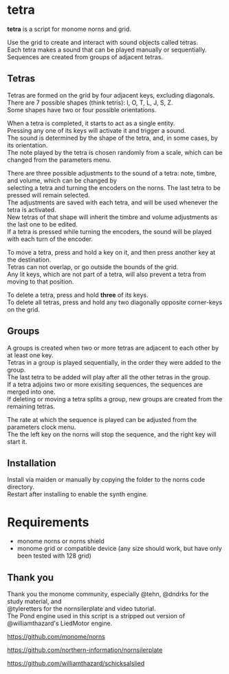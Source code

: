# tetra
**tetra** is a script for monome norns and grid.

Use the grid to create and interact with sound objects called tetras.  
Each tetra makes a sound that can be played manually or sequentially.  
Sequences are created from groups of adjacent tetras.

## Tetras

Tetras are formed on the grid by four adjacent keys, excluding diagonals.  
There are 7 possible shapes (think tetris): I, O, T, L, J, S, Z.  
Some shapes have two or four possible orientations.  

When a tetra is completed, it starts to act as a single entity.  
Pressing any one of its keys will activate it and trigger a sound.  
The sound is determined by the shape of the tetra, and, in some cases, by its orientation.  
The note played by the tetra is chosen randomly from a scale, which can be changed from the parameters menu.  

There are three possible adjustments to the sound of a tetra: note, timbre, and volume, which can be changed by  
selecting a tetra and turning the encoders on the norns. The last tetra to be pressed will remain selected.  
The adjustments are saved with each tetra, and will be used whenever the tetra is activated.  
New tetras of that shape will inherit the timbre and volume adjustments as the last one to be edited.  
If a tetra is pressed while turning the encoders, the sound will be played with each turn of the encoder.  

To move a tetra, press and hold a key on it, and then press another key at the destination.  
Tetras can not overlap, or go outside the bounds of the grid.   
Any lit keys, which are not part of a tetra, will also prevent a tetra from moving to that position.  

To delete a tetra, press and hold **three** of its keys.  
To delete all tetras, press and hold any two diagonally opposite corner-keys on the grid.

## Groups

A groups is created when two or more tetras are adjacent to each other by at least one key.  
Tetras in a group is played sequentially, in the order they were added to the group.  
The last tetra to be added will play after all the other tetras in the group.  
If a tetra adjoins two or more exisiting sequences, the sequences are merged into one.  
If deleting or moving a tetra splits a group, new groups are created from the remaining tetras.  

The rate at which the sequence is played can be adjusted from the parameters clock menu.  
The the left key on the norns will stop the sequence, and the right key will start it.  

## Installation

Install via maiden or manually by copying the folder to the norns code directory.  
Restart after installing to enable the synth engine.

# Requirements

- monome norns or norns shield
- monome grid or compatible device (any size should work,
but have only been tested with 128 grid)

## Thank you

Thank you the monome community, especially @tehn, @dndrks for the study material, and  
@tyleretters for the nornsilerplate and video tutorial.   
The Pond engine used in this script is a stripped out version of @williamthazard's LiedMotor engine.

https://github.com/monome/norns

https://github.com/northern-information/nornsilerplate

https://github.com/williamthazard/schicksalslied







